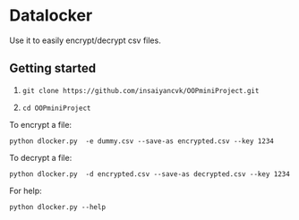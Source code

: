 # Datalocker

Use it to easily encrypt/decrypt csv files.

## Getting started

1. `git clone https://github.com/insaiyancvk/OOPminiProject.git`

2. `cd OOPminiProject`

To encrypt a file:
```
python dlocker.py  -e dummy.csv --save-as encrypted.csv --key 1234
```

To decrypt a file:
```
python dlocker.py  -d encrypted.csv --save-as decrypted.csv --key 1234
```

For help:
```
python dlocker.py --help
```

